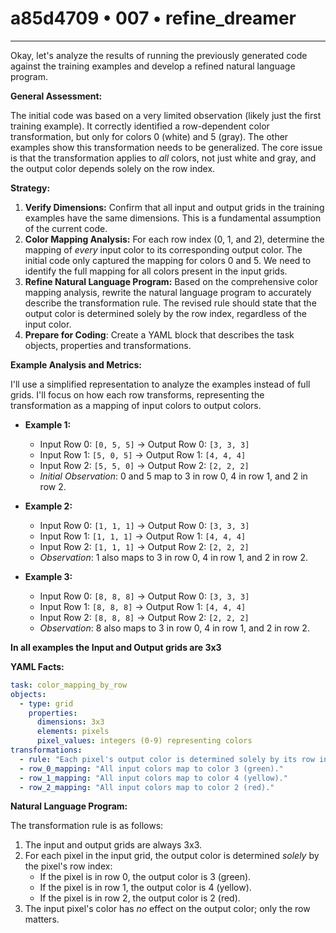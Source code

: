 # a85d4709 • 007 • refine_dreamer

---
Okay, let's analyze the results of running the previously generated code against the training examples and develop a refined natural language program.

**General Assessment:**

The initial code was based on a very limited observation (likely just the first training example). It correctly identified a row-dependent color transformation, but only for colors 0 (white) and 5 (gray).  The other examples show this transformation needs to be generalized. The core issue is that the transformation applies to *all* colors, not just white and gray, and the output color depends solely on the row index.

**Strategy:**

1.  **Verify Dimensions:** Confirm that all input and output grids in the training examples have the same dimensions. This is a fundamental assumption of the current code.
2.  **Color Mapping Analysis:** For each row index (0, 1, and 2), determine the mapping of *every* input color to its corresponding output color. The initial code only captured the mapping for colors 0 and 5. We need to identify the full mapping for all colors present in the input grids.
3.  **Refine Natural Language Program:**  Based on the comprehensive color mapping analysis, rewrite the natural language program to accurately describe the transformation rule. The revised rule should state that the output color is determined solely by the row index, regardless of the input color.
4. **Prepare for Coding**: Create a YAML block that describes the task objects,
   properties and transformations.

**Example Analysis and Metrics:**

I'll use a simplified representation to analyze the examples instead of full grids. I'll focus on how each row transforms, representing the transformation as a mapping of input colors to output colors.

*   **Example 1:**
    *   Input Row 0: `[0, 5, 5]`  -> Output Row 0: `[3, 3, 3]`
    *   Input Row 1: `[5, 0, 5]`  -> Output Row 1: `[4, 4, 4]`
    *   Input Row 2: `[5, 5, 0]`  -> Output Row 2: `[2, 2, 2]`
    *   *Initial Observation*:  0 and 5 map to 3 in row 0, 4 in row 1, and 2 in row 2.

*   **Example 2:**
    *   Input Row 0: `[1, 1, 1]` -> Output Row 0: `[3, 3, 3]`
    *   Input Row 1: `[1, 1, 1]` -> Output Row 1: `[4, 4, 4]`
    *   Input Row 2: `[1, 1, 1]` -> Output Row 2: `[2, 2, 2]`
    *   *Observation*:  1 also maps to 3 in row 0, 4 in row 1, and 2 in row 2.

*   **Example 3:**
    *    Input Row 0: `[8, 8, 8]` -> Output Row 0: `[3, 3, 3]`
    *    Input Row 1: `[8, 8, 8]` -> Output Row 1: `[4, 4, 4]`
    *    Input Row 2: `[8, 8, 8]` -> Output Row 2: `[2, 2, 2]`
    *   *Observation*: 8 also maps to 3 in row 0, 4 in row 1, and 2 in row 2.

**In all examples the Input and Output grids are 3x3**

**YAML Facts:**

```yaml
task: color_mapping_by_row
objects:
  - type: grid
    properties:
      dimensions: 3x3
      elements: pixels
      pixel_values: integers (0-9) representing colors
transformations:
  - rule: "Each pixel's output color is determined solely by its row index."
  - row_0_mapping: "All input colors map to color 3 (green)."
  - row_1_mapping: "All input colors map to color 4 (yellow)."
  - row_2_mapping: "All input colors map to color 2 (red)."
```

**Natural Language Program:**

The transformation rule is as follows:

1.  The input and output grids are always 3x3.
2.  For each pixel in the input grid, the output color is determined *solely* by the pixel's row index:
    *   If the pixel is in row 0, the output color is 3 (green).
    *   If the pixel is in row 1, the output color is 4 (yellow).
    *   If the pixel is in row 2, the output color is 2 (red).
3.  The input pixel's color has *no* effect on the output color; only the row matters.


